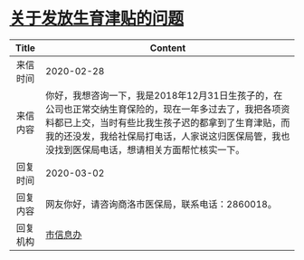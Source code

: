 # [关于发放生育津贴的问题](http://www.shangluo.gov.cn/zmhd/ldxxxx.jsp?urltype=leadermail.LeaderMailContentUrl&wbtreeid=1112&leadermailid=5706)

| Title |                                                               Content                                                                |
|:-----:|--------------------------------------------------------------------------------------------------------------------------------------|
| 来信时间  | 2020-02-28                                                                                                                           |
| 来信内容  | 你好，我想咨询一下，我是2018年12月31日生孩子的，在公司也正常交纳生育保险的，现在一年多过去了，我把各项资料都已上交，当时有些比我生孩子迟的都拿到了生育津贴，而我的还没发，我给社保局打电话，人家说这归医保局管，我也没找到医保局电话，想请相关方面帮忙核实一下。 |
| 回复时间  | 2020-03-02                                                                                                                           |
| 回复内容  | 网友你好，请咨询商洛市医保局，联系电话：2860018。                                                                                                         |
| 回复机构  | [市信息办](../../category/agencies/市信息办.md)                                                                                              |